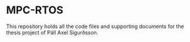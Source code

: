 # MPC-RTOS

This repository holds all the code files and supporting documents for the thesis project of Páll Axel Sigurðsson.
